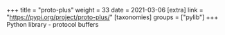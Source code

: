 +++
title = "proto-plus"
weight = 33
date = 2021-03-06
[extra]
link = "https://pypi.org/project/proto-plus/"
[taxonomies]
groups = ["pylib"]
+++
Python library - protocol buffers

